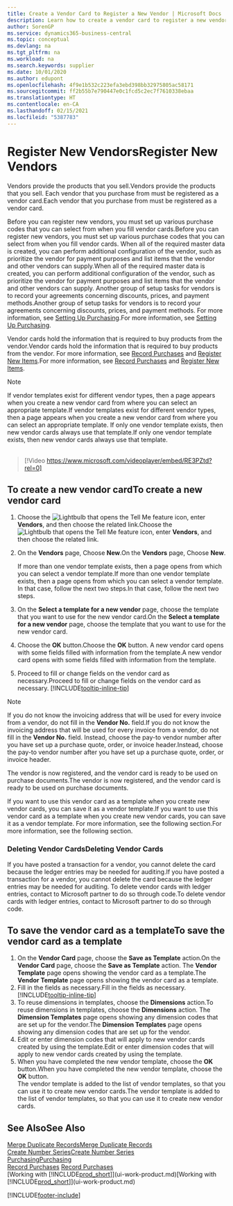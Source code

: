 ```yaml
---
title: Create a Vendor Card to Register a New Vendor | Microsoft Docs
description: Learn how to create a vendor card to register a new vendor or supplier.
author: SorenGP
ms.service: dynamics365-business-central
ms.topic: conceptual
ms.devlang: na
ms.tgt_pltfrm: na
ms.workload: na
ms.search.keywords: supplier
ms.date: 10/01/2020
ms.author: edupont
ms.openlocfilehash: 4f9e1b532c223efa3ebd398bb32975805ac58171
ms.sourcegitcommit: ff2b55b7e790447e0c1fcd5c2ec7f7610338ebaa
ms.translationtype: HT
ms.contentlocale: en-CA
ms.lasthandoff: 02/15/2021
ms.locfileid: "5387783"
---
```

# <a name="register-new-vendors"></a><span data-ttu-id="19657-103">Register New Vendors</span><span class="sxs-lookup"><span data-stu-id="19657-103">Register New Vendors</span></span>

<span data-ttu-id="19657-104">Vendors provide the products that you sell.</span><span class="sxs-lookup"><span data-stu-id="19657-104">Vendors provide the products that you sell.</span></span> <span data-ttu-id="19657-105">Each vendor that you purchase from must be registered as a vendor card.</span><span class="sxs-lookup"><span data-stu-id="19657-105">Each vendor that you purchase from must be registered as a vendor card.</span></span>

<span data-ttu-id="19657-106">Before you can register new vendors, you must set up various purchase codes that you can select from when you fill vendor cards.</span><span class="sxs-lookup"><span data-stu-id="19657-106">Before you can register new vendors, you must set up various purchase codes that you can select from when you fill vendor cards.</span></span> <span data-ttu-id="19657-107">When all of the required master data is created, you can perform additional configuration of the vendor, such as prioritize the vendor for payment purposes and list items that the vendor and other vendors can supply.</span><span class="sxs-lookup"><span data-stu-id="19657-107">When all of the required master data is created, you can perform additional configuration of the vendor, such as prioritize the vendor for payment purposes and list items that the vendor and other vendors can supply.</span></span> <span data-ttu-id="19657-108">Another group of setup tasks for vendors is to record your agreements concerning discounts, prices, and payment methods.</span><span class="sxs-lookup"><span data-stu-id="19657-108">Another group of setup tasks for vendors is to record your agreements concerning discounts, prices, and payment methods.</span></span> <span data-ttu-id="19657-109">For more information, see [Setting Up Purchasing](purchasing-setup-purchasing.md).</span><span class="sxs-lookup"><span data-stu-id="19657-109">For more information, see [Setting Up Purchasing](purchasing-setup-purchasing.md).</span></span>

<span data-ttu-id="19657-110">Vendor cards hold the information that is required to buy products from the vendor.</span><span class="sxs-lookup"><span data-stu-id="19657-110">Vendor cards hold the information that is required to buy products from the vendor.</span></span> <span data-ttu-id="19657-111">For more information, see [Record Purchases](purchasing-how-record-purchases.md) and [Register New Items](inventory-how-register-new-items.md).</span><span class="sxs-lookup"><span data-stu-id="19657-111">For more information, see [Record Purchases](purchasing-how-record-purchases.md) and [Register New Items](inventory-how-register-new-items.md).</span></span>

> [!NOTE]  
> <span data-ttu-id="19657-112">If vendor templates exist for different vendor types, then a page appears when you create a new vendor card from where you can select an appropriate template.</span><span class="sxs-lookup"><span data-stu-id="19657-112">If vendor templates exist for different vendor types, then a page appears when you create a new vendor card from where you can select an appropriate template.</span></span> <span data-ttu-id="19657-113">If only one vendor template exists, then new vendor cards always use that template.</span><span class="sxs-lookup"><span data-stu-id="19657-113">If only one vendor template exists, then new vendor cards always use that template.</span></span>
<br><br>  

> [!Video https://www.microsoft.com/videoplayer/embed/RE3PZtd?rel=0]

## <a name="to-create-a-new-vendor-card"></a><span data-ttu-id="19657-114">To create a new vendor card</span><span class="sxs-lookup"><span data-stu-id="19657-114">To create a new vendor card</span></span>

1. <span data-ttu-id="19657-115">Choose the ![Lightbulb that opens the Tell Me feature](media/ui-search/search_small.png "Tell me what you want to do") icon, enter **Vendors**, and then choose the related link.</span><span class="sxs-lookup"><span data-stu-id="19657-115">Choose the ![Lightbulb that opens the Tell Me feature](media/ui-search/search_small.png "Tell me what you want to do") icon, enter **Vendors**, and then choose the related link.</span></span>  
2. <span data-ttu-id="19657-116">On the **Vendors** page, Choose **New**.</span><span class="sxs-lookup"><span data-stu-id="19657-116">On the **Vendors** page, Choose **New**.</span></span>

    <span data-ttu-id="19657-117">If more than one vendor template exists, then a page opens from which you can select a vendor template.</span><span class="sxs-lookup"><span data-stu-id="19657-117">If more than one vendor template exists, then a page opens from which you can select a vendor template.</span></span> <span data-ttu-id="19657-118">In that case, follow the next two steps.</span><span class="sxs-lookup"><span data-stu-id="19657-118">In that case, follow the next two steps.</span></span>
3. <span data-ttu-id="19657-119">On the **Select a template for a new vendor** page, choose the template that you want to use for the new vendor card.</span><span class="sxs-lookup"><span data-stu-id="19657-119">On the **Select a template for a new vendor** page, choose the template that you want to use for the new vendor card.</span></span>
4. <span data-ttu-id="19657-120">Choose the **OK** button.</span><span class="sxs-lookup"><span data-stu-id="19657-120">Choose the **OK** button.</span></span> <span data-ttu-id="19657-121">A new vendor card opens with some fields filled with information from the template.</span><span class="sxs-lookup"><span data-stu-id="19657-121">A new vendor card opens with some fields filled with information from the template.</span></span>
5. <span data-ttu-id="19657-122">Proceed to fill or change fields on the vendor card as necessary.</span><span class="sxs-lookup"><span data-stu-id="19657-122">Proceed to fill or change fields on the vendor card as necessary.</span></span> [!INCLUDE[tooltip-inline-tip](includes/tooltip-inline-tip_md.md)]

> [!NOTE]  
> <span data-ttu-id="19657-123">If you do not know the invoicing address that will be used for every invoice from a vendor, do not fill in the **Vendor No.** field.</span><span class="sxs-lookup"><span data-stu-id="19657-123">If you do not know the invoicing address that will be used for every invoice from a vendor, do not fill in the **Vendor No.** field.</span></span> <span data-ttu-id="19657-124">Instead, choose the pay-to vendor number after you have set up a purchase quote, order, or invoice header.</span><span class="sxs-lookup"><span data-stu-id="19657-124">Instead, choose the pay-to vendor number after you have set up a purchase quote, order, or invoice header.</span></span>

<span data-ttu-id="19657-125">The vendor is now registered, and the vendor card is ready to be used on purchase documents.</span><span class="sxs-lookup"><span data-stu-id="19657-125">The vendor is now registered, and the vendor card is ready to be used on purchase documents.</span></span>

<span data-ttu-id="19657-126">If you want to use this vendor card as a template when you create new vendor cards, you can save it as a vendor template.</span><span class="sxs-lookup"><span data-stu-id="19657-126">If you want to use this vendor card as a template when you create new vendor cards, you can save it as a vendor template.</span></span> <span data-ttu-id="19657-127">For more information, see the following section.</span><span class="sxs-lookup"><span data-stu-id="19657-127">For more information, see the following section.</span></span>

### <a name="deleting-vendor-cards"></a><span data-ttu-id="19657-128">Deleting Vendor Cards</span><span class="sxs-lookup"><span data-stu-id="19657-128">Deleting Vendor Cards</span></span>
<span data-ttu-id="19657-129">If you have posted a transaction for a vendor, you cannot delete the card because the ledger entries may be needed for auditing.</span><span class="sxs-lookup"><span data-stu-id="19657-129">If you have posted a transaction for a vendor, you cannot delete the card because the ledger entries may be needed for auditing.</span></span> <span data-ttu-id="19657-130">To delete vendor cards with ledger entries, contact to Microsoft partner to do so through code.</span><span class="sxs-lookup"><span data-stu-id="19657-130">To delete vendor cards with ledger entries, contact to Microsoft partner to do so through code.</span></span>

## <a name="to-save-the-vendor-card-as-a-template"></a><span data-ttu-id="19657-131">To save the vendor card as a template</span><span class="sxs-lookup"><span data-stu-id="19657-131">To save the vendor card as a template</span></span>
1. <span data-ttu-id="19657-132">On the **Vendor Card** page, choose the **Save as Template** action.</span><span class="sxs-lookup"><span data-stu-id="19657-132">On the **Vendor Card** page, choose the **Save as Template** action.</span></span> <span data-ttu-id="19657-133">The **Vendor Template** page opens showing the vendor card as a template.</span><span class="sxs-lookup"><span data-stu-id="19657-133">The **Vendor Template** page opens showing the vendor card as a template.</span></span>
2. <span data-ttu-id="19657-134">Fill in the fields as necessary.</span><span class="sxs-lookup"><span data-stu-id="19657-134">Fill in the fields as necessary.</span></span> [!INCLUDE[tooltip-inline-tip](includes/tooltip-inline-tip_md.md)]
3. <span data-ttu-id="19657-135">To reuse dimensions in templates, choose the **Dimensions** action.</span><span class="sxs-lookup"><span data-stu-id="19657-135">To reuse dimensions in templates, choose the **Dimensions** action.</span></span> <span data-ttu-id="19657-136">The **Dimension Templates** page opens showing any dimension codes that are set up for the vendor.</span><span class="sxs-lookup"><span data-stu-id="19657-136">The **Dimension Templates** page opens showing any dimension codes that are set up for the vendor.</span></span>
4. <span data-ttu-id="19657-137">Edit or enter dimension codes that will apply to new vendor cards created by using the template.</span><span class="sxs-lookup"><span data-stu-id="19657-137">Edit or enter dimension codes that will apply to new vendor cards created by using the template.</span></span>
5. <span data-ttu-id="19657-138">When you have completed the new vendor template, choose the **OK** button.</span><span class="sxs-lookup"><span data-stu-id="19657-138">When you have completed the new vendor template, choose the **OK** button.</span></span>  
   <span data-ttu-id="19657-139">The vendor template is added to the list of vendor templates, so that you can use it to create new vendor cards.</span><span class="sxs-lookup"><span data-stu-id="19657-139">The vendor template is added to the list of vendor templates, so that you can use it to create new vendor cards.</span></span>

## <a name="see-also"></a><span data-ttu-id="19657-140">See Also</span><span class="sxs-lookup"><span data-stu-id="19657-140">See Also</span></span>
[<span data-ttu-id="19657-141">Merge Duplicate Records</span><span class="sxs-lookup"><span data-stu-id="19657-141">Merge Duplicate Records</span></span>](sales-how-merge-duplicate-records.md)  
[<span data-ttu-id="19657-142">Create Number Series</span><span class="sxs-lookup"><span data-stu-id="19657-142">Create Number Series</span></span>](ui-create-number-series.md)  
[<span data-ttu-id="19657-143">Purchasing</span><span class="sxs-lookup"><span data-stu-id="19657-143">Purchasing</span></span>](purchasing-manage-purchasing.md)  
<span data-ttu-id="19657-144">[Record Purchases](purchasing-how-record-purchases.md) </span><span class="sxs-lookup"><span data-stu-id="19657-144">[Record Purchases](purchasing-how-record-purchases.md) </span></span>  
<span data-ttu-id="19657-145">[Working with [!INCLUDE[prod_short](includes/prod_short.md)]](ui-work-product.md)</span><span class="sxs-lookup"><span data-stu-id="19657-145">[Working with [!INCLUDE[prod_short](includes/prod_short.md)]](ui-work-product.md)</span></span>  


[!INCLUDE[footer-include](includes/footer-banner.md)]
